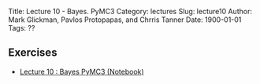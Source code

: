 Title: Lecture 10 - Bayes. PyMC3
Category: lectures
Slug: lecture10
Author: Mark Glickman, Pavlos Protopapas, and Chrris Tanner
Date: 1900-01-01
Tags: ??

## Exercises
- [Lecture 10 : Bayes PyMC3 (Notebook)]({filename}notebook/cs109b_lect10_bayes_1_2021_students.ipynb)